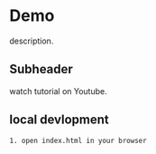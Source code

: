 # Demo

description.


## Subheader
watch tutorial on Youtube.

## local devlopment
    1. open index.html in your browser